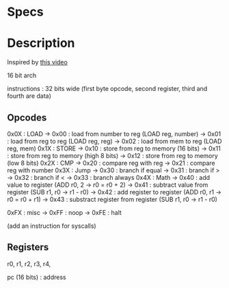 # Specs

# Description

Inspired by [this video](https://www.youtube.com/watch?v=wjHlvQfo5uI)

16 bit arch

instructions : 32 bits wide (first byte opcode, second register, third and fourth are data)

## Opcodes

0x0X : LOAD
-> 0x00 : load from number to reg (LOAD reg, number)
-> 0x01 : load from reg to reg (LOAD reg, reg)
-> 0x02 : load from mem to reg (LOAD reg, mem)
0x1X : STORE
-> 0x10 : store from reg to memory (16 bits)
-> 0x11 : store from reg to memory (high 8 bits)
-> 0x12 : store from reg to memory (low 8 bits)
0x2X : CMP
-> 0x20 : compare reg with reg
-> 0x21 : compare reg with number
0x3X : Jump
-> 0x30 : branch if equal
-> 0x31 : branch if >
-> 0x32 : branch if <
-> 0x33 : branch always
0x4X : Math
-> 0x40 : add value to register (ADD r0, 2 -> r0 = r0 + 2)
-> 0x41 : subtract value from register (SUB r1, r0 -> r1 - r0)
-> 0x42 : add register to register (ADD r0, r1 -> r0 = r0 + r1)
-> 0x43 : substract register from register (SUB r1, r0 -> r1 - r0)

0xFX : misc
-> 0xFF : noop
-> 0xFE : halt


(add an instruction for syscalls)


## Registers

r0, r1, r2, r3, r4, 

pc (16 bits) : address